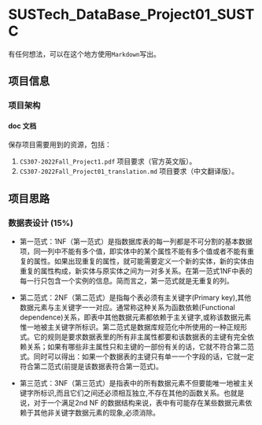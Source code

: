 # SUSTech_DataBase_Project01_SUSTC
有任何想法，可以在这个地方使用`Markdown`写出。

## 项目信息

### 项目架构

#### doc 文档

保存项目需要用到的资源，包括：

1. `CS307-2022Fall_Project1.pdf` 项目要求（官方英文版）。
2. `CS307-2022Fall_Project01_translation.md` 项目要求（中文翻译版）。

## 项目思路

### 数据表设计 (15%)

- 第一范式：1NF（第一范式）是指数据库表的每一列都是不可分割的基本数据项，同一列中不能有多个值，即实体中的某个属性不能有多个值或者不能有重复的属性。如果出现重复的属性，就可能需要定义一个新的实体，新的实体由重复的属性构成，新实体与原实体之间为一对多关系。在第一范式1NF中表的每一行只包含一个实例的信息。简而言之，第一范式就是无重复的列。

- 第二范式：2NF（第二范式）是指每个表必须有主关键字(Primary key),其他数据元素与主关键字一一对应。通常称这种关系为函数依赖(Functional dependence)关系，即表中其他数据元素都依赖于主关键字,或称该数据元素惟一地被主关键字所标识。第二范式是数据库规范化中所使用的一种正规形式。它的规则是要求数据表里的所有非主属性都要和该数据表的主键有完全依赖关系；如果有哪些非主属性只和主键的一部份有关的话，它就不符合第二范式。同时可以得出：如果一个数据表的主键只有单一一个字段的话，它就一定符合第二范式(前提是该数据表符合第一范式)。

- 第三范式：3NF（第三范式）是指表中的所有数据元素不但要能唯一地被主关键字所标识,而且它们之间还必须相互独立,不存在其他的函数关系。也就是说，对于一个满足2nd NF 的数据结构来说，表中有可能存在某些数据元素依赖于其他非关键字数据元素的现象,必须消除。

